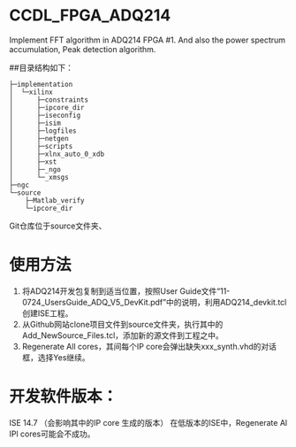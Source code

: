 # CCDL_FPGA_ADQ214

Implement FFT algorithm in ADQ214 FPGA #1.
And also the power spectrum accumulation, Peak detection algorithm.

##目录结构如下：
```
├─implementation  
│  └─xilinx  
│      ├─constraints  
│      ├─ipcore_dir  
│      ├─iseconfig  
│      ├─isim  
│      ├─logfiles  
│      ├─netgen  
│      ├─scripts  
│      ├─xlnx_auto_0_xdb  
│      ├─xst  
│      ├─_ngo  
│      └─_xmsgs  
├─ngc  
└─source  
    ├─Matlab_verify  
    └─ipcore_dir
```

Git仓库位于source文件夹、

# 使用方法

1. 将ADQ214开发包复制到适当位置，按照User Guide文件“11-0724_UsersGuide_ADQ_V5_DevKit.pdf”中的说明，利用ADQ214_devkit.tcl创建ISE工程。
2. 从Github网站clone项目文件到source文件夹，执行其中的Add_NewSource_Files.tcl，添加新的源文件到工程之中。
3. Regenerate All cores，其间每个IP core会弹出缺失xxx_synth.vhd的对话框，选择Yes继续。

# 开发软件版本：

ISE 14.7 （会影响其中的IP core 生成的版本）
在低版本的ISE中，Regenerate Al IPl cores可能会不成功。
